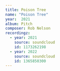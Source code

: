 ```yaml
---
title: Poison Tree
name: "Poison Tree"
year:  2021
album: Pitch
composer: Rob Nelson
recordingz:
  - year: 2021
    source: soundcloud
    id: 1173262198 
  - year: 2022
    source: soundcloud
    id: 1365850300
---
```

